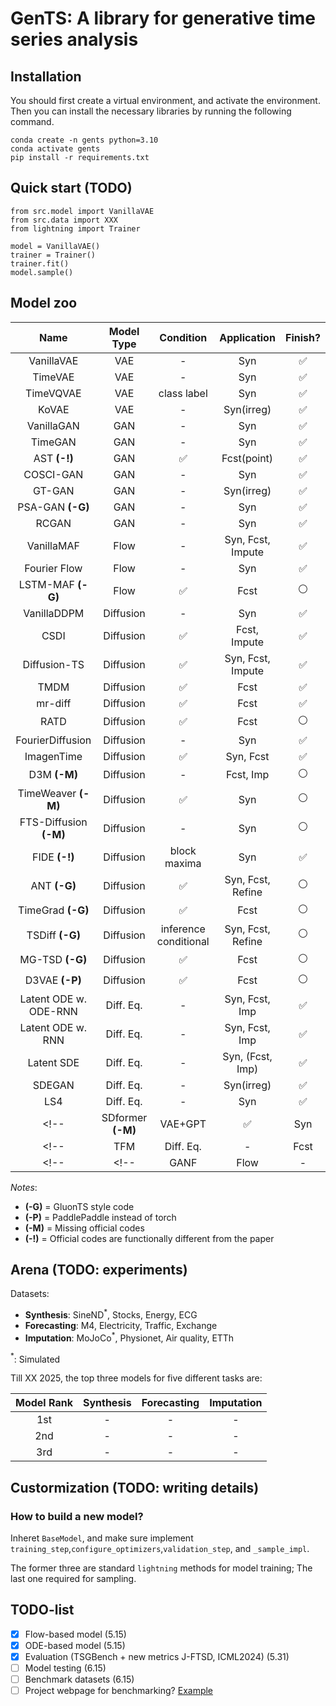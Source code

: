 # GenTS: A library for generative time series analysis


## Installation
You should first create a virtual environment, and activate the environment. Then you can install the necessary libraries by running the following command.
```
conda create -n gents python=3.10
conda activate gents
pip install -r requirements.txt
```

## Quick start (TODO)
```
from src.model import VanillaVAE
from src.data import XXX
from lightning import Trainer

model = VanillaVAE()
trainer = Trainer()
trainer.fit()
model.sample()
```

## Model zoo
|          Name          |    Model Type     |       Condition       |    Application     |      Finish?       |
| :--------------------: | :---------------: | :-------------------: | :----------------: | :----------------: |
|       VanillaVAE       |        VAE        |           -           |        Syn         | :white_check_mark: |
|        TimeVAE         |        VAE        |           -           |        Syn         | :white_check_mark: |
|       TimeVQVAE        |        VAE        |      class label      |        Syn         | :white_check_mark: |
|         KoVAE          |        VAE        |           -           |     Syn(irreg)     | :white_check_mark: |
|       VanillaGAN       |        GAN        |           -           |        Syn         | :white_check_mark: |
|        TimeGAN         |        GAN        |           -           |        Syn         | :white_check_mark: |
|      AST **(-!)**      |        GAN        |  :white_check_mark:   |    Fcst(point)     | :white_check_mark: |
|       COSCI-GAN        |        GAN        |           -           |        Syn         | :white_check_mark: |
|         GT-GAN         |        GAN        |           -           |     Syn(irreg)     | :white_check_mark: |
|    PSA-GAN **(-G)**    |        GAN        |           -           |        Syn         | :white_check_mark: |
|         RCGAN          |        GAN        |           -           |        Syn         | :white_check_mark: |
|       VanillaMAF       |       Flow        |           -           | Syn, Fcst, Impute  | :white_check_mark: |
|      Fourier Flow      |       Flow        |           -           |        Syn         | :white_check_mark: |
|   LSTM-MAF **(-G)**    |       Flow        |  :white_check_mark:   |        Fcst        |   :white_circle:   |
|      VanillaDDPM       |     Diffusion     |           -           |        Syn         | :white_check_mark: |
|          CSDI          |     Diffusion     |  :white_check_mark:   |    Fcst, Impute    | :white_check_mark: |
|      Diffusion-TS      |     Diffusion     |  :white_check_mark:   | Syn, Fcst, Impute  | :white_check_mark: |
|          TMDM          |     Diffusion     |  :white_check_mark:   |        Fcst        | :white_check_mark: |
|        mr-diff         |     Diffusion     |  :white_check_mark:   |        Fcst        | :white_check_mark: |
|          RATD          |     Diffusion     |  :white_check_mark:   |        Fcst        |   :white_circle:   |
|    FourierDiffusion    |     Diffusion     |           -           |        Syn         | :white_check_mark: |
|       ImagenTime       |     Diffusion     |  :white_check_mark:   |     Syn, Fcst      | :white_check_mark: |
|      D3M **(-M)**      |     Diffusion     |           -           |     Fcst, Imp      |   :white_circle:   |
|  TimeWeaver **(-M)**   |     Diffusion     |  :white_check_mark:   |        Syn         |   :white_circle:   |
| FTS-Diffusion **(-M)** |     Diffusion     |           -           |        Syn         |   :white_circle:   |
|     FIDE **(-!)**      |     Diffusion     |     block maxima      |        Syn         | :white_check_mark: |
|      ANT **(-G)**      |     Diffusion     |  :white_check_mark:   | Syn, Fcst, Refine  |   :white_circle:   |
|   TimeGrad **(-G)**    |     Diffusion     |  :white_check_mark:   |        Fcst        |   :white_circle:   |
|    TSDiff **(-G)**     |     Diffusion     | inference conditional | Syn, Fcst, Refine  |   :white_circle:   |
|    MG-TSD **(-G)**     |     Diffusion     |  :white_check_mark:   |        Fcst        |   :white_circle:   |
|     D3VAE **(-P)**     |     Diffusion     |  :white_check_mark:   |        Fcst        |   :white_circle:   |
| Latent ODE w. ODE-RNN  |     Diff. Eq.     |           -           |   Syn, Fcst, Imp   | :white_check_mark: |
|   Latent ODE w. RNN    |     Diff. Eq.     |           -           |   Syn, Fcst, Imp   | :white_check_mark: |
|       Latent SDE       |     Diff. Eq.     |           -           |  Syn, (Fcst, Imp)  | :white_check_mark: |
|         SDEGAN         |     Diff. Eq.     |           -           |     Syn(irreg)     | :white_check_mark: |
|          LS4           |     Diff. Eq.     |           -           |        Syn         | :white_check_mark: |
<!--          | SDformer **(-M)** |        VAE+GPT        | :white_check_mark: |        Syn         | :white_circle: | -->            
<!--          |        TFM        |       Diff. Eq.       |         -          |        Fcst        | :white_circle: | -->            
<!--          |       <!--        |         GANF          |        Flow        |         -          | AD             | :white_circle: | --> 


*Notes*: 
- **(-G)** = GluonTS style code
- **(-P)** = PaddlePaddle instead of torch
- **(-M)** = Missing official codes
- **(-!)** = Official codes are functionally different from the paper


## Arena (TODO: experiments)

Datasets:
- **Synthesis**: SineND$^*$, Stocks, Energy, ECG
- **Forecasting**: M4, Electricity, Traffic, Exchange
- **Imputation**: MoJoCo$^*$, Physionet, Air quality, ETTh

$^*$: Simulated

Till XX 2025, the top three models for five different tasks are:

| Model Rank | Synthesis | Forecasting | Imputation |
| :--------: | :-------: | :---------: | :--------: |
|    1st     |     -     |      -      |     -      |
|    2nd     |     -     |      -      |     -      |
|    3rd     |     -     |      -      |     -      |



## Custormization (TODO: writing details)

### How to build a new model?
Inheret ```BaseModel```, and make sure implement ```training_step```,```configure_optimizers```,```validation_step```, and ```_sample_impl```.

The former three are standard ```lightning``` methods for model training; The last one required for sampling.



## TODO-list
- [x] Flow-based model (5.15)
- [x] ODE-based model (5.15)
- [x] Evaluation (TSGBench + new metrics J-FTSD, ICML2024) (5.31)
- [ ] Model testing (6.15)
- [ ] Benchmark datasets (6.15)
- [ ] Project webpage for benchmarking? [Example](https://huggingface.co/spaces/Salesforce/GIFT-Eval)